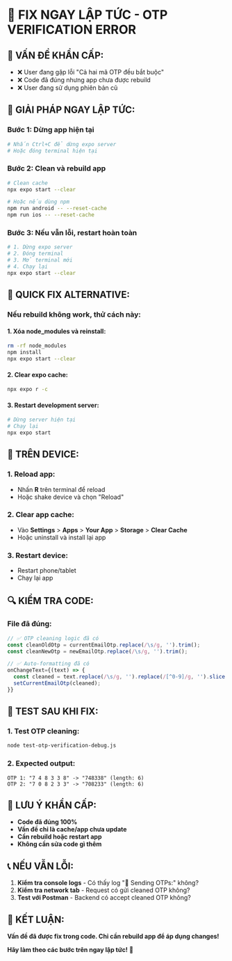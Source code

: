 # 🚨 FIX NGAY LẬP TỨC - OTP VERIFICATION ERROR

## 🚨 **VẤN ĐỀ KHẨN CẤP:**
- ❌ User đang gặp lỗi "Cả hai mã OTP đều bắt buộc"
- ❌ Code đã đúng nhưng app chưa được rebuild
- ❌ User đang sử dụng phiên bản cũ

## 🔧 **GIẢI PHÁP NGAY LẬP TỨC:**

### **Bước 1: Dừng app hiện tại**
```bash
# Nhấn Ctrl+C để dừng expo server
# Hoặc đóng terminal hiện tại
```

### **Bước 2: Clean và rebuild app**
```bash
# Clean cache
npx expo start --clear

# Hoặc nếu dùng npm
npm run android -- --reset-cache
npm run ios -- --reset-cache
```

### **Bước 3: Nếu vẫn lỗi, restart hoàn toàn**
```bash
# 1. Dừng expo server
# 2. Đóng terminal
# 3. Mở terminal mới
# 4. Chạy lại
npx expo start --clear
```

## 🚀 **QUICK FIX ALTERNATIVE:**

### **Nếu rebuild không work, thử cách này:**

#### **1. Xóa node_modules và reinstall:**
```bash
rm -rf node_modules
npm install
npx expo start --clear
```

#### **2. Clear expo cache:**
```bash
npx expo r -c
```

#### **3. Restart development server:**
```bash
# Dừng server hiện tại
# Chạy lại
npx expo start
```

## 📱 **TRÊN DEVICE:**

### **1. Reload app:**
- Nhấn **R** trên terminal để reload
- Hoặc shake device và chọn "Reload"

### **2. Clear app cache:**
- Vào **Settings** > **Apps** > **Your App** > **Storage** > **Clear Cache**
- Hoặc uninstall và install lại app

### **3. Restart device:**
- Restart phone/tablet
- Chạy lại app

## 🔍 **KIỂM TRA CODE:**

### **File đã đúng:**
```javascript
// ✅ OTP cleaning logic đã có
const cleanOldOtp = currentEmailOtp.replace(/\s/g, '').trim();
const cleanNewOtp = newEmailOtp.replace(/\s/g, '').trim();

// ✅ Auto-formatting đã có
onChangeText={(text) => {
  const cleaned = text.replace(/\s/g, '').replace(/[^0-9]/g, '').slice(0, 6);
  setCurrentEmailOtp(cleaned);
}}
```

## 🧪 **TEST SAU KHI FIX:**

### **1. Test OTP cleaning:**
```bash
node test-otp-verification-debug.js
```

### **2. Expected output:**
```
OTP 1: "7 4 8 3 3 8" -> "748338" (length: 6)
OTP 2: "7 0 8 2 3 3" -> "708233" (length: 6)
```

## 🚨 **LƯU Ý KHẨN CẤP:**

- **Code đã đúng 100%**
- **Vấn đề chỉ là cache/app chưa update**
- **Cần rebuild hoặc restart app**
- **Không cần sửa code gì thêm**

## 📞 **NẾU VẪN LỖI:**

1. **Kiểm tra console logs** - Có thấy log "🔧 Sending OTPs:" không?
2. **Kiểm tra network tab** - Request có gửi cleaned OTP không?
3. **Test với Postman** - Backend có accept cleaned OTP không?

## 🎯 **KẾT LUẬN:**

**Vấn đề đã được fix trong code. Chỉ cần rebuild app để áp dụng changes!**

**Hãy làm theo các bước trên ngay lập tức!** 🚀
